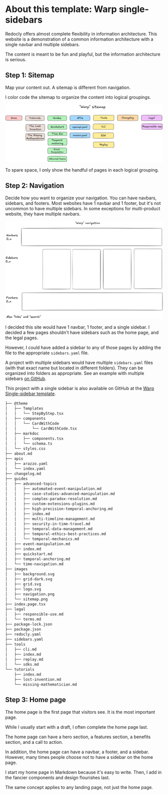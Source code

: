 # About this template: Warp single-sidebars

Redocly offers almost complete flexibility in information architecture.
This website is a demonstration of a common information architecture with a single navbar and multiple sidebars.

The content is meant to be fun and playful, but the information architecture is serious.

## Step 1: Sitemap

Map your content out. A sitemap is different from navigation.

I color code the sitemap to organize the content into logical groupings.

![sitemap of warp](./images/sitemap.png)

To spare space, I only show the handful of pages in each logical grouping.

## Step 2: Navigation

Decide how you want to organize your navigation.
You can have navbars, sidebars, and footers. Most websites have 1 navbar and 1 footer, but it's not uncommon to have multiple sidebars.
In some exceptions for multi-product website, they have multiple navbars.

![navigation of warp](./images/navigation.png)

I decided this site would have 1 navbar, 1 footer, and a single sidebar. I decided a few pages shouldn't have sidebars such as the home page, and the legal pages.

However, I could have added a sidebar to any of those pages by adding the file to the appropriate `sidebars.yaml` file.

A project with multiple sidebars would have multiple `sidebars.yaml` files (with that exact name but located in different folders).
They can be organized into folders as appropriate.
See an example with multiple sidebars [on GitHub](https://github.com/redocly/warp-multi-sidebars).

This project with a single sidebar is also available on GitHub at the [Warp Single-sidebar template](https://github.com/redocly/warp-single-sidebar).

```treeview
├── @theme
│   ├── Templates
│   │   └── StepByStep.tsx
│   ├── components
│   │   └── CardWithCode
│   │       └── CardWithCode.tsx
│   ├── markdoc
│   │   ├── components.tsx
│   │   └── schema.ts
│   └── styles.css
├── about.md
├── apis
│   ├── arazzo.yaml
│   └── index.yaml
├── changelog.md
├── guides
│   ├── advanced-topics
│   │   ├── automated-event-manipulation.md
│   │   ├── case-studies-advanced-manipulation.md
│   │   ├── complex-paradox-resolution.md
│   │   ├── custom-extensions-plugins.md
│   │   ├── high-precision-temporal-anchoring.md
│   │   ├── index.md
│   │   ├── multi-timeline-management.md
│   │   ├── security-in-time-travel.md
│   │   ├── temporal-data-management.md
│   │   ├── temporal-ethics-best-practices.md
│   │   └── temporal-mechanics.md
│   ├── event-manipulation.md
│   ├── index.md
│   ├── quickstart.md
│   ├── temporal-anchoring.md
│   └── time-navigation.md
├── images
│   ├── background.svg
│   ├── grid-dark.svg
│   ├── grid.svg
│   ├── logo.svg
│   ├── navigation.png
│   └── sitemap.png
├── index.page.tsx
├── legal
│   ├── responsible-use.md
│   └── terms.md
├── package-lock.json
├── package.json
├── redocly.yaml
├── sidebars.yaml
├── tools
│   ├── cli.md
│   ├── index.md
│   ├── replay.md
│   └── sdks.md
└── tutorials
    ├── index.md
    ├── lost-invention.md
    └── missing-mathematician.md
```

## Step 3: Home page

The home page is the first page that visitors see.
It is the most important page.

While I usually start with a draft, I often complete the home page last.

The home page can have a hero section, a features section, a benefits section, and a call to action.

In addition, the home page can have a navbar, a footer, and a sidebar.
However, many times people choose not to have a sidebar on the home page.

I start my home page in Markdown because it's easy to write.
Then, I add in the fancier components and design flourishes last.

The same concept applies to any landing page, not just the home page.
